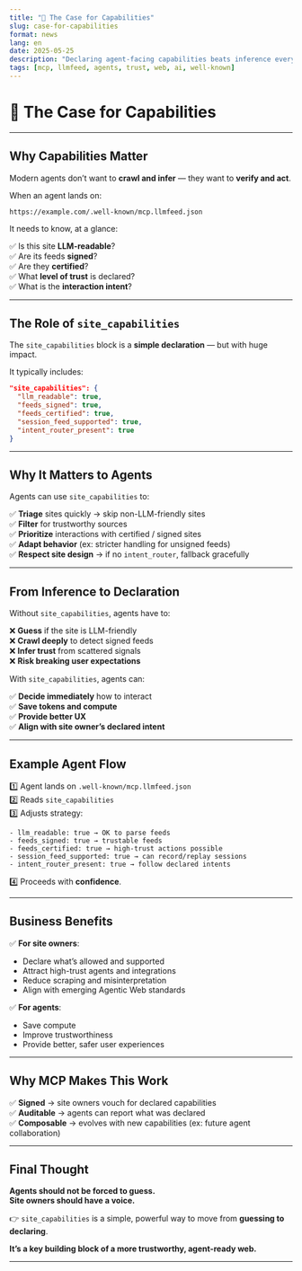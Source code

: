 ```yaml
---
title: "📡 The Case for Capabilities"
slug: case-for-capabilities
format: news
lang: en
date: 2025-05-25
description: "Declaring agent-facing capabilities beats inference every time."
tags: [mcp, llmfeed, agents, trust, web, ai, well-known]
---
```


# 📡 The Case for Capabilities

---

## Why Capabilities Matter

Modern agents don’t want to **crawl and infer** — they want to **verify and act**.

When an agent lands on:

```
https://example.com/.well-known/mcp.llmfeed.json
```

It needs to know, at a glance:

✅ Is this site **LLM-readable**?  
✅ Are its feeds **signed**?  
✅ Are they **certified**?  
✅ What **level of trust** is declared?  
✅ What is the **interaction intent**?  

---

## The Role of `site_capabilities`

The `site_capabilities` block is a **simple declaration** — but with huge impact.

It typically includes:

```json
"site_capabilities": {
  "llm_readable": true,
  "feeds_signed": true,
  "feeds_certified": true,
  "session_feed_supported": true,
  "intent_router_present": true
}
```

---

## Why It Matters to Agents

Agents can use `site_capabilities` to:

✅ **Triage** sites quickly → skip non-LLM-friendly sites  
✅ **Filter** for trustworthy sources  
✅ **Prioritize** interactions with certified / signed sites  
✅ **Adapt behavior** (ex: stricter handling for unsigned feeds)  
✅ **Respect site design** → if no `intent_router`, fallback gracefully  

---

## From Inference to Declaration

Without `site_capabilities`, agents have to:

❌ **Guess** if the site is LLM-friendly  
❌ **Crawl deeply** to detect signed feeds  
❌ **Infer trust** from scattered signals  
❌ **Risk breaking user expectations**  

With `site_capabilities`, agents can:

✅ **Decide immediately** how to interact  
✅ **Save tokens and compute**  
✅ **Provide better UX**  
✅ **Align with site owner’s declared intent**  

---

## Example Agent Flow

1️⃣ Agent lands on `.well-known/mcp.llmfeed.json`  
2️⃣ Reads `site_capabilities`  
3️⃣ Adjusts strategy:

```plaintext
- llm_readable: true → OK to parse feeds
- feeds_signed: true → trustable feeds
- feeds_certified: true → high-trust actions possible
- session_feed_supported: true → can record/replay sessions
- intent_router_present: true → follow declared intents
```

4️⃣ Proceeds with **confidence**.

---

## Business Benefits

✅ **For site owners**:

- Declare what’s allowed and supported  
- Attract high-trust agents and integrations  
- Reduce scraping and misinterpretation  
- Align with emerging Agentic Web standards  

✅ **For agents**:

- Save compute  
- Improve trustworthiness  
- Provide better, safer user experiences  

---

## Why MCP Makes This Work

✅ **Signed** → site owners vouch for declared capabilities  
✅ **Auditable** → agents can report what was declared  
✅ **Composable** → evolves with new capabilities (ex: future agent collaboration)  

---

## Final Thought

**Agents should not be forced to guess.**  
**Site owners should have a voice.**

👉 `site_capabilities` is a simple, powerful way to move from **guessing to declaring**.

**It’s a key building block of a more trustworthy, agent-ready web.**

---